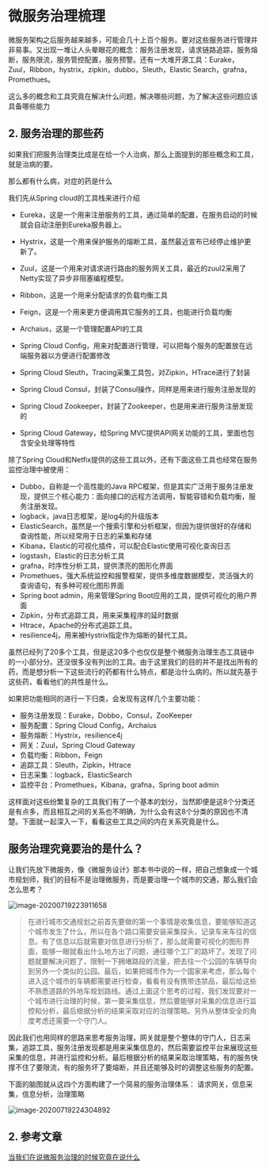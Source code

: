 # 微服务治理梳理

​	微服务架构之后服务越来越多，可能会几十上百个服务。要对这些服务进行管理并非易事。又出现一堆让人头晕眼花的概念：服务注册发现，请求链路追踪，服务熔断，服务限流，服务管控配置，服务预警。还有一大堆开源工具：Eurake，Zuul，Ribbon，hystrix，zipkin，dubbo，Sleuth，Elastic Search，grafna，Promethues。

​	这么多的概念和工具究竟在解决什么问题，解决哪些问题，为了解决这些问题应该具备哪些能力

## 2. 服务治理的那些药

如果我们把服务治理类比成是在给一个人治病，那么上面提到的那些概念和工具，就是治病的要。

那么都有什么病，对症的药是什么

我们先从Spring cloud的工具栈来进行介绍

- Eureka，这是一个用来注册服务的工具，通过简单的配置，在服务启动的时候就会自动注册到Eureka服务器上。

- Hystrix，这是一个用来保护服务的熔断工具，虽然最近宣布已经停止维护更新了。

- Zuul，这是一个用来对请求进行路由的服务网关工具，最近的zuul2采用了Netty实现了异步非阻塞编程模型。

- Ribbon，这是一个用来分配请求的负载均衡工具

- Feign，这是一个用来更方便调用其它服务的工具，也能进行负载均衡

- Archaius，这是一个管理配置API的工具

- Spring Cloud Config，用来对配置进行管理，可以把每个服务的配置放在远端服务器以方便进行配置修改

- Spring Cloud Sleuth，Tracing采集工具包，对Zipkin，HTrace进行了封装

- Spring Cloud Consul，封装了Consul操作，同样是用来进行服务注册发现的

- Spring Cloud Zookeeper，封装了Zookeeper，也是用来进行服务注册发现的

- Spring Cloud Gateway，给Spring MVC提供API网关功能的工具，里面也包含安全处理等特性

除了Spring Cloud和Netfix提供的这些工具以外，还有下面这些工具也经常在服务监控治理中被使用：

- Dubbo，自称是一个高性能的Java RPC框架，但是其实广泛用于服务注册发现，提供三个核心能力：面向接口的远程方法调用，智能容错和负载均衡，服务注册发现。
- logback，java日志框架，是log4j的升级版本
- ElasticSearch，虽然是一个搜索引擎和分析框架，但因为提供很好的存储和查询性能，所以经常用于日志的采集和存储
- Kibana，Elastic的可视化插件，可以配合Elastic使用可视化查询日志
- logstash，Elastic的日志分析工具
- grafna，时序性分析工具，提供漂亮的图形化界面
- Promethues，强大系统监控和报警框架，提供多维度数据模型，灵活强大的查询语句，有多种可视化图形界面
- Spring boot admin，用来管理Spring Boot应用的工具，提供可视化的用户界面
- Zipkin，分布式追踪工具，用来采集程序的延时数据
- Htrace，Apache的分布式追踪工具。
- resilience4j，用来被Hystrix指定作为熔断的替代工具。

虽然已经列了20多个工具，但是这20多个也仅仅是整个微服务治理生态工具链中的一小部分分。还没很多没有列出的工具。由于这里我们的目的并不是找出所有的药，而是想分析一下这些流行的药都有什么特点，都是治什么病的。所以就先基于这些药，看看他们的共性是什么。

如果把功能相同的进行一下归类，会发现有这样几个主要功能：

- 服务注册发现：Eurake，Dobbo，Consul，ZooKeeper
- 服务配置：Spring Cloud Config，Archaius
- 服务熔断：Hystrix，resilience4j
- 网关：Zuul，Spring Cloud Gateway
- 负载均衡：Ribbon，Feign
- 追踪工具：Sleuth，Zipkin，Htrace
- 日志采集：logback，ElasticSearch
- 监控平台：Promethues，Kibana，grafna，Spring boot admin

这样面对这些纷繁复杂的工具我们有了一个基本的划分，当然即便是这8个分类还是有点多，而且相互之间的关系也不明确，为什么会有这8个分类的原因也不清楚。下面就一起深入一下，看看这些工具之间的内在关系究竟是什么。

## 服务治理究竟要治的是什么？

让我们先放下微服务，像《微服务设计》那本书中说的一样，把自己想象成一个城市规划师，我们的目标不是治理微服务，而是要治理一个城市的交通，那么我们会怎么思考？

![image-20200719223911658](https://zszblog.oss-cn-beijing.aliyuncs.com/zszblog/blogimage-master/img/image-20200719223911658.png)

>在进行城市交通规划之前首先要做的第一个事情是收集信息，要能够知道这个城市发生了什么，所以在各个路口需要安装采集探头，记录车来车往的信息。有了信息以后就需要对信息进行分析了，那么就需要可视化的图形界面，能够一眼就看出什么地方出了问题，通往哪个工厂的路坏了。发现了问题就要解决问题了，限制一下拥堵路段的流量，把去往一个公园的车辆导向到另外一个类似的公园。最后，如果把城市作为一个国家来考虑，那么每个进入这个城市的车辆都需要进行检查，看看有没有携带违禁品，最后给这些不熟悉道路的外地车规划路线。通过上面这个思考的过程，我们发现要对一个城市进行治理的时候，第一要采集信息，然后要能够对采集的信息进行监控和分析，最后根据分析的结果采取对应的治理策略。另外从整体安全的角度考虑还需要一个守门人。

因此我们也用同样的思路来思考服务治理，网关就是整个整体的守门人，日志采集，追踪工具，服务注册发现都是用来采集信息的，然后需要监控平台来展现这些采集的信息，并进行监控和分析。最后根据分析的结果采取治理策略，有的服务快撑不住了要限流，有的服务坏了要熔断，并且还能够及时的调整这些服务的配置。

下面的脑图就从这四个方面构建了一个简易的服务治理体系：
请求网关，信息采集，信息分析，治理策略

![image-20200719224304892](https://zszblog.oss-cn-beijing.aliyuncs.com/zszblog/blogimage-master/img/image-20200719224304892.png)



## 2. 参考文章

[当我们在说微服务治理的时候究竟在说什么](https://www.jianshu.com/p/dd818114ab4b)


